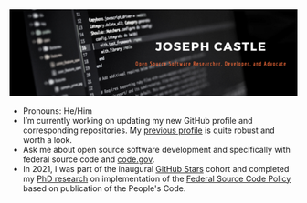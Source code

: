 <img src="https://github.com/jcastle/jcastle/blob/main/ReadmeBanner.png" alt="banner that says Joseph Castle - open source software researcher, developer, and advocate">

- Pronouns: He/Him
- I’m currently working on updating my new GitHub profile and corresponding repositories. My [previous profile](https://github.com/jcastle-zz) is quite robust and worth a look. 
- Ask me about open source software development and specifically with federal source code and [code.gov](https://code.gov/).
- In 2021, I was part of the inaugural [GitHub Stars](https://stars.github.com/) cohort and completed my [PhD research](https://github.com/jcastle-zz/dissertation_publishingOSS) on implementation of the [Federal Source Code Policy](https://obamawhitehouse.archives.gov/blog/2016/08/08/peoples-code) based on publication of the People's Code.
